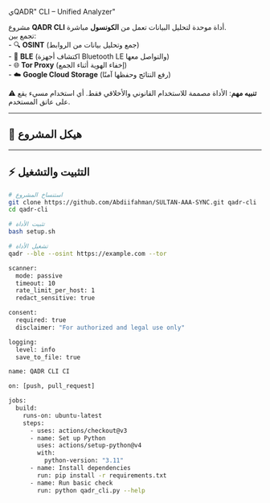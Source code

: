 يQADR" CLI – Unified Analyzer"

مشروع **QADR CLI** أداة موحدة لتحليل البيانات تعمل من **الكونسول** مباشرة.  
تجمع بين:  
‏- 🔍 **OSINT** (جمع وتحليل بيانات من الروابط)  
‏- 📡 **BLE** (اكتشاف أجهزة Bluetooth LE والتواصل معها)  
‏- 🌐 **Tor Proxy** (إخفاء الهوية أثناء الجمع)  
‏- ☁️ **Google Cloud Storage** (رفع النتائج وحفظها آمنًا)  

⚠️ **تنبيه مهم**: الأداة مصممة للاستخدام القانوني والأخلاقي فقط. أي استخدام مسيء يقع على عاتق المستخدم.

---

## 📂 هيكل المشروع

---

## ⚡️ التثبيت والتشغيل

```bash
# استنساخ المشروع
git clone https://github.com/Abdiifahman/SULTAN-AAA-SYNC.git qadr-cli
cd qadr-cli

# تثبيت الأداة
bash setup.sh

# تشغيل الأداة
qadr --ble --osint https://example.com --tor

scanner:
  mode: passive
  timeout: 10
  rate_limit_per_host: 1
  redact_sensitive: true

consent:
  required: true
  disclaimer: "For authorized and legal use only"

logging:
  level: info
  save_to_file: true

name: QADR CLI CI

on: [push, pull_request]

jobs:
  build:
    runs-on: ubuntu-latest
    steps:
      - uses: actions/checkout@v3
      - name: Set up Python
        uses: actions/setup-python@v4
        with:
          python-version: "3.11"
      - name: Install dependencies
        run: pip install -r requirements.txt
      - name: Run basic check
        run: python qadr_cli.py --help
